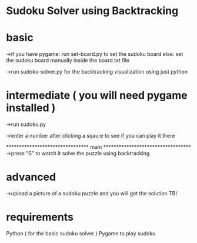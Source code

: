# Sudoku Solver using Backtracking


# basic

->if you have pygame:
    run set-board.py to set the sudoku board
else:
    set the sudoku board manually inside the board.txt file

->run sudoku-solver.py for the backtracking visualization using just python


# intermediate ( you will need pygame installed )

->run sudoku.py 

->enter a number after clicking a sqaure to see if you can play it there

******************************** main **********************************
->press "S" to watch it solve the puzzle using backtracking 


# advanced

->upload a picture of a sudoku puzzle and you will get the solution
TBI


# requirements
Python ( for the basic sudoku solver )
Pygame to play sudoku
